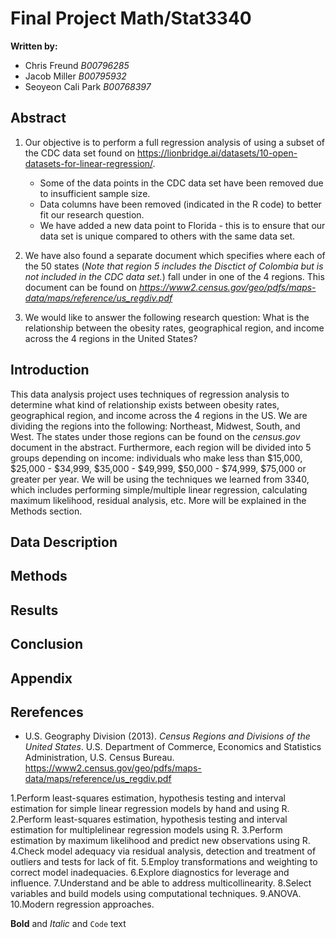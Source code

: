 # Final Project Math/Stat3340 
**Written by:** 
- Chris Freund _B00796285_
- Jacob Miller _B00795932_
- Seoyeon Cali Park _B00768397_

## Abstract

1. Our objective is to perform a full regression analysis of using a subset of the CDC data set found on https://lionbridge.ai/datasets/10-open-datasets-for-linear-regression/. 
    - Some of the data points in the CDC data set have been removed due to insufficient sample size. 
    - Data columns have been removed (indicated in the R code) to better fit our research question. 
    - We have added a new data point to Florida - this is to ensure that our data set is unique compared to others with the same data set. 
    
2. We have also found a separate document which specifies where each of the 50 states (_Note that region 5 includes the Disctict of Colombia but is not included in the CDC data set._) fall under in one of the 4 regions. 
This document can be found on _https://www2.census.gov/geo/pdfs/maps-data/maps/reference/us_regdiv.pdf_

3. We would like to answer the following research question: What is the relationship between the obesity rates, geographical region, and income across the 4 regions in the United States?

## Introduction

This data analysis project uses techniques of regression analysis to determine what kind of relationship exists between obesity rates, geographical region, and income across the 4 regions in the US. We are dividing the regions into the following: Northeast, Midwest, South, and West. The states under those regions can be found on the _census.gov_ document in the abstract. Furthermore, each region will be divided into 5 groups depending on income: individuals who make less than $15,000, $25,000 - $34,999, $35,000 - $49,999, $50,000 - $74,999, $75,000 or greater per year. We will be using the techniques we learned from 3340, which includes performing simple/multiple linear regression, calculating maximum likelihood, residual analysis, etc. More will be explained in the Methods section.


## Data Description
## Methods
## Results
## Conclusion
## Appendix
## Rerefences
- U.S. Geography Division (2013). _Census Regions and Divisions of the United States_. U.S. Department of Commerce, Economics and Statistics Administration, U.S. Census Bureau. https://www2.census.gov/geo/pdfs/maps-data/maps/reference/us_regdiv.pdf

1.Perform least-squares estimation, hypothesis testing and interval estimation for simple linear regression models by hand and using R.
2.Perform least-squares estimation, hypothesis testing and interval estimation for multiplelinear regression models using R.
3.Perform estimation by maximum likelihood and predict new observations using R.
4.Check model adequacy via residual analysis, detection and treatment of outliers and tests for lack of fit.
5.Employ transformations and weighting to correct model inadequacies. 
6.Explore diagnostics for leverage and influence.
7.Understand and be able to address multicollinearity.
8.Select variables and build models using computational techniques.
9.ANOVA.
10.Modern regression approaches. 



**Bold** and _Italic_ and `Code` text


